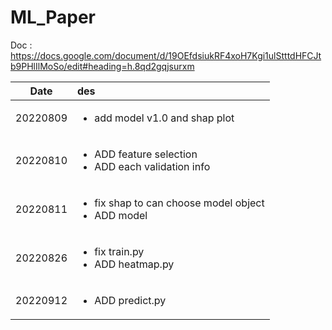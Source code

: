 # ML_Paper
Doc : https://docs.google.com/document/d/19OEfdsiukRF4xoH7Kgi1ulStttdHFCJtb9PHlIlMoSo/edit#heading=h.8qd2gqjsurxm

|Date|des|
|:-:|:-|
|20220809|<ul><li>add model v1.0 and shap plot</li></ul>|
|20220810|<ul><li>ADD feature selection</li><li>ADD each validation info</li></ul>|
|20220811|<ul><li>fix shap to can choose model object</li><li>ADD model</li></ul>|
|20220826|<ul><li>fix train.py</li><li>ADD heatmap.py</li></ul>|
|20220912|<ul><li>ADD predict.py</li></ul>|
